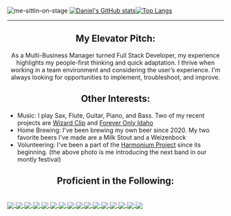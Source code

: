 
![me-sittin-on-stage](https://github.com/danielmerritt001/danielmerritt001/assets/121991938/c4bc4668-94d7-4ad2-810f-a4bbd335c4be)
[![Daniel's GitHub stats](https://github-readme-stats.vercel.app/api?username=danielmerritt001&hide=stars,contribs&show_icons=true&theme=synthwave)](https://github.com/anuraghazra/github-readme-stats)[![Top Langs](https://github-readme-stats.vercel.app/api/top-langs/?username=danielmerritt001&layout=donut&theme=synthwave)](https://github.com/anuraghazra/github-readme-stats)
___
<h2 align= center>
  My Elevator Pitch:
</h2>
<p align= center>
  As a Multi-Business Manager turned Full Stack Developer, my experience highlights my people-first thinking and quick adaptation. I thrive when working in a team environment and considering the user’s experience. I'm always looking for opportunities to implement, troubleshoot, and improve.
</p>
<h2 align= center>
  Other Interests:
</h2>
<ul>
  <li>Music: I play Sax, Flute, Guitar, Piano, and Bass. Two of my recent projects are <a href="https://dearother.bandcamp.com/album/the-wizard-clip">Wizard Clip</a> and <a href="https://harrisonlemke.com/album/forever-only-idaho">Forever Only Idaho</a></li>
  <li>Home Brewing: I've been brewing my own beer since 2020. My two favorite beers I've made are a Milk Stout and a Weizenbock</li>
  <li>Volunteering: I've been a part of the <a href="https://www.facebook.com/search/top?q=the%20harmonium%20project">Harmonium Project</a> since its beginning. (the above photo is me introducing the next band in our montly festival) 
</ul>

<h2 align=center>Proficient in the Following:</h2>
<br>
<a href="https://img.shields.io/badge/css3-%231572B6.svg?style=for-the-badge&logo=css3&logoColor=white">
  <img align="center" src="https://img.shields.io/badge/css3-%231572B6.svg?style=for-the-badge&logo=css3&logoColor=white">
</a>
<a href="https://img.shields.io/badge/django-%23092E20.svg?style=for-the-badge&logo=django&logoColor=white">
  <img align="center" src="https://img.shields.io/badge/django-%23092E20.svg?style=for-the-badge&logo=django&logoColor=white">
</a>
<a href="https://img.shields.io/badge/docker-%230db7ed.svg?style=for-the-badge&logo=docker&logoColor=white">
  <img align="center" src="https://img.shields.io/badge/docker-%230db7ed.svg?style=for-the-badge&logo=docker&logoColor=white">
</a>
<a href="https://img.shields.io/badge/express.js-%23404d59.svg?style=for-the-badge&logo=express&logoColor=%2361DAFB">
  <img align="center" src="https://img.shields.io/badge/express.js-%23404d59.svg?style=for-the-badge&logo=express&logoColor=%2361DAFB">
</a>
<a href="https://img.shields.io/badge/GoogleCloud-%234285F4.svg?style=for-the-badge&logo=google-cloud&logoColor=white">
  <img align="center" src="https://img.shields.io/badge/GoogleCloud-%234285F4.svg?style=for-the-badge&logo=google-cloud&logoColor=white">
</a>
<a href="https://img.shields.io/badge/html5-%23E34F26.svg?style=for-the-badge&logo=html5&logoColor=white">
  <img align="center" src="https://img.shields.io/badge/html5-%23E34F26.svg?style=for-the-badge&logo=html5&logoColor=white">
</a>
<a href="https://img.shields.io/badge/javascript-%23323330.svg?style=for-the-badge&logo=javascript&logoColor=%23F7DF1E">
  <img align="center" src="https://img.shields.io/badge/javascript-%23323330.svg?style=for-the-badge&logo=javascript&logoColor=%23F7DF1E">
</a>
<a href="https://img.shields.io/badge/MongoDB-%234ea94b.svg?style=for-the-badge&logo=mongodb&logoColor=white">
  <img align="center" src="https://img.shields.io/badge/MongoDB-%234ea94b.svg?style=for-the-badge&logo=mongodb&logoColor=white">
</a>
<a href="https://img.shields.io/badge/netlify-%23000000.svg?style=for-the-badge&logo=netlify&logoColor=#00C7B7">
  <img align="center" src="https://img.shields.io/badge/netlify-%23000000.svg?style=for-the-badge&logo=netlify&logoColor=#00C7B7">
</a>
<a href="https://img.shields.io/badge/node.js-6DA55F?style=for-the-badge&logo=node.js&logoColor=white">
  <img align="center" src="https://img.shields.io/badge/node.js-6DA55F?style=for-the-badge&logo=node.js&logoColor=white">
</a>
<a href="https://img.shields.io/badge/NODEMON-%23323330.svg?style=for-the-badge&logo=nodemon&logoColor=%BBDEAD">
  <img align="center" src="https://img.shields.io/badge/NODEMON-%23323330.svg?style=for-the-badge&logo=nodemon&logoColor=%BBDEAD">
</a>
<a href="https://img.shields.io/badge/postgres-%23316192.svg?style=for-the-badge&logo=postgresql&logoColor=white">
  <img align="center" src="https://img.shields.io/badge/postgres-%23316192.svg?style=for-the-badge&logo=postgresql&logoColor=white">
</a>
<a href="https://img.shields.io/badge/Postman-FF6C37?style=for-the-badge&logo=postman&logoColor=white">
  <img align="center" src="https://img.shields.io/badge/Postman-FF6C37?style=for-the-badge&logo=postman&logoColor=white">
</a>
<a href="https://img.shields.io/badge/python-3670A0?style=for-the-badge&logo=python&logoColor=ffdd54">
  <img align="center" src="https://img.shields.io/badge/python-3670A0?style=for-the-badge&logo=python&logoColor=ffdd54">
</a>
<a href="https://img.shields.io/badge/react-%2320232a.svg?style=for-the-badge&logo=react&logoColor=%2361DAFB">
  <img align="center" src="https://img.shields.io/badge/react-%2320232a.svg?style=for-the-badge&logo=react&logoColor=%2361DAFB">
</a>
<a href="https://img.shields.io/badge/vite-%23646CFF.svg?style=for-the-badge&logo=vite&logoColor=white">
  <img align="center" src="https://img.shields.io/badge/vite-%23646CFF.svg?style=for-the-badge&logo=vite&logoColor=white">
</a>

 





